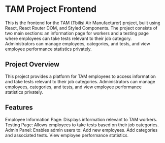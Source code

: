 # TAM Project Frontend

This is the frontend for the TAM (Tbilisi Air Manufacturer) project, built using React, React Router DOM, and Styled Components. The project consists of two main sections: an information page for workers and a testing page where employees can take tests relevant to their job category. Administrators can manage employees, categories, and tests, and view employee performance statistics privately.

## Project Overview

This project provides a platform for TAM employees to access information and take tests relevant to their job categories. Administrators can manage employees, categories, and tests, and view employee performance statistics privately.

## Features

Employee Information Page: Displays information relevant to TAM workers.
Testing Page: Allows employees to take tests based on their job categories.
Admin Panel: Enables admin users to:
  Add new employees.
  Add categories and associated tests.
  View employee performance statistics.
